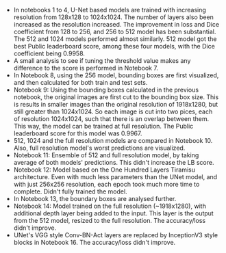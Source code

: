 - In notebooks 1 to 4, U-Net based models are trained with increasing resolution from 128x128 to 1024x1024. The number of layers also been increased as the resolution increased. The improvement in loss and Dice coefficient from 128 to 256, and 256 to 512 model has been substantial. The 512 and 1024 models performed almost similarly. 512 model got the best Public leaderboard score, among these four models, with the Dice coefficient being 0.9958. 
- A small analysis to see if tuning the threshold value makes any difference to the score is performed in Notebook 7.
- In Notebook 8, using the 256 model, bounding boxes are first visualized, and then calculated for both train and test sets.
- Notebook 9: Using the bounding boxes calculated in the previous notebook, the original images are first cut to the bounding box size. This is results in smaller images than the original resolution of 1918x1280, but still greater than 1024x1024. So each image is cut into two pices, each of resolution 1024x1024, such that there is an overlap between them. This way, the model can be trained at full resolution. The Public leaderboard score for this model was 0.9967.
- 512, 1024 and the full resolution models are compared in Notebook 10. Also, full resolution model's worst predictions are visualized.
- Notebook 11: Ensemble of 512 and full resolution model, by taking average of both models' predictions. This didn't increase the LB score.
- Notebook 12: Model based on the One Hundred Layers Tiramisu architecture. Even with much less parameters than the UNet model, and with just 256x256 resolution, each epoch took much more time to complete. Didn't fully trained the model.
- In Notebook 13, the boundary boxes are analysed further.
- Notebook 14: Model trained on the full resolution (~1918x1280), with additional depth layer being added to the input. This layer is the output from the 512 model, resized to the full resolution. The accuracy/loss didn't improve. 
- UNet's VGG style Conv-BN-Act layers are replaced by InceptionV3 style blocks in Notebook 16. The accuracy/loss didn't improve.

